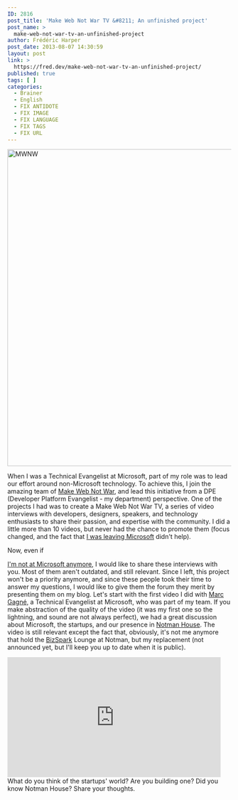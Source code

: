 ```yaml
---
ID: 2816
post_title: 'Make Web Not War TV &#8211; An unfinished project'
post_name: >
  make-web-not-war-tv-an-unfinished-project
author: Frédéric Harper
post_date: 2013-08-07 14:30:59
layout: post
link: >
  https://fred.dev/make-web-not-war-tv-an-unfinished-project/
published: true
tags: [ ]
categories:
  - Brainer
  - English
  - FIX ANTIDOTE
  - FIX IMAGE
  - FIX LANGUAGE
  - FIX TAGS
  - FIX URL
---
```

<p style="text-align: left;">
  <img src="http://fred.dev/wp-content/uploads/2013/08/MWNW1.png" alt="MWNW" width="1190" height="713" /></p
</p>

<p style="text-align: left;">
  When I was a Technical Evangelist at Microsoft, part of my role was to lead our effort around non-Microsoft technology. To achieve this, I join the amazing team of <a href="https://web.archive.org/web/20130628080719/http://www.webnotwar.ca/" target="_blank" rel="noopener noreferrer">Make Web Not War</a>, and lead this initiative from a DPE (Developer Platform Evangelist - my department) perspective. One of the projects I had was to create a Make Web Not War TV, a series of video interviews with developers, designers, speakers, and technology enthusiasts to share their passion, and expertise with the community. I did a little more than 10 videos, but never had the chance to promote them (focus changed, and the fact that <a title="I’m leaving Microsoft, looking for a new opportunity" href="http://fred.dev/im-leaving-microsoft-looking-for-a-new-opportunity/">I was leaving Microsoft</a> didn't help).
</p> Now, even if 

[I'm not at Microsoft anymore][1], I would like to share these interviews with you. Most of them aren't outdated, and still relevant. Since I left, this project won't be a priority anymore, and since these people took their time to answer my questions, I would like to give them the forum they merit by presenting them on my blog. Let's start with the first video I did with <a href="https://twitter.com/marc_gagne" target="_blank" rel="noopener noreferrer">Marc Gagné,</a> a Technical Evangelist at Microsoft, who was part of my team. If you make abstraction of the quality of the video (it was my first one so the lightning, and sound are not always perfect), we had a great discussion about Microsoft, the startups, and our presence in <a href="https://notman.org" target="_blank" rel="noopener noreferrer">Notman House</a>. The video is still relevant except the fact that, obviously, it's not me anymore that hold the <a href="https://www.microsoft.com/bizspark/" target="_blank" rel="noopener noreferrer">BizSpark</a> Lounge at Notman, but my replacement (not announced yet, but I'll keep you up to date when it is public). <div class="embed video YouTube">
  <iframe src="https://www.youtube.com/embed/NnPOUG6y5KE?feature=oembed" width="480" height="270" frameborder="0" allowfullscreen="allowfullscreen"></iframe>
</div> What do you think of the startups' world? Are you building one? Did you know Notman House? Share your thoughts.

 [1]: http://fred.dev/im-joining-mozilla/ "I’m joining Mozilla"